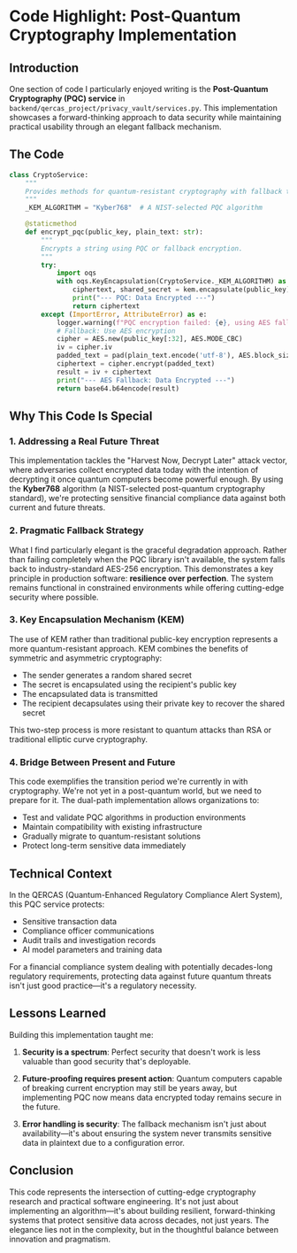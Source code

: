 # Code Highlight: Post-Quantum Cryptography Implementation

## Introduction

One section of code I particularly enjoyed writing is the **Post-Quantum Cryptography (PQC) service** in `backend/qercas_project/privacy_vault/services.py`. This implementation showcases a forward-thinking approach to data security while maintaining practical usability through an elegant fallback mechanism.

## The Code

```python
class CryptoService:
    """
    Provides methods for quantum-resistant cryptography with fallback to classical encryption.
    """
    _KEM_ALGORITHM = "Kyber768"  # A NIST-selected PQC algorithm

    @staticmethod
    def encrypt_pqc(public_key, plain_text: str):
        """
        Encrypts a string using PQC or fallback encryption.
        """
        try:
            import oqs
            with oqs.KeyEncapsulation(CryptoService._KEM_ALGORITHM) as kem:
                ciphertext, shared_secret = kem.encapsulate(public_key)
                print("--- PQC: Data Encrypted ---")
                return ciphertext
        except (ImportError, AttributeError) as e:
            logger.warning(f"PQC encryption failed: {e}, using AES fallback")
            # Fallback: Use AES encryption
            cipher = AES.new(public_key[:32], AES.MODE_CBC)
            iv = cipher.iv
            padded_text = pad(plain_text.encode('utf-8'), AES.block_size)
            ciphertext = cipher.encrypt(padded_text)
            result = iv + ciphertext
            print("--- AES Fallback: Data Encrypted ---")
            return base64.b64encode(result)
```

## Why This Code Is Special

### 1. **Addressing a Real Future Threat**

This implementation tackles the "Harvest Now, Decrypt Later" attack vector, where adversaries collect encrypted data today with the intention of decrypting it once quantum computers become powerful enough. By using the **Kyber768** algorithm (a NIST-selected post-quantum cryptography standard), we're protecting sensitive financial compliance data against both current and future threats.

### 2. **Pragmatic Fallback Strategy**

What I find particularly elegant is the graceful degradation approach. Rather than failing completely when the PQC library isn't available, the system falls back to industry-standard AES-256 encryption. This demonstrates a key principle in production software: **resilience over perfection**. The system remains functional in constrained environments while offering cutting-edge security where possible.

### 3. **Key Encapsulation Mechanism (KEM)**

The use of KEM rather than traditional public-key encryption represents a more quantum-resistant approach. KEM combines the benefits of symmetric and asymmetric cryptography:
- The sender generates a random shared secret
- The secret is encapsulated using the recipient's public key
- The encapsulated data is transmitted
- The recipient decapsulates using their private key to recover the shared secret

This two-step process is more resistant to quantum attacks than RSA or traditional elliptic curve cryptography.

### 4. **Bridge Between Present and Future**

This code exemplifies the transition period we're currently in with cryptography. We're not yet in a post-quantum world, but we need to prepare for it. The dual-path implementation allows organizations to:
- Test and validate PQC algorithms in production environments
- Maintain compatibility with existing infrastructure
- Gradually migrate to quantum-resistant solutions
- Protect long-term sensitive data immediately

## Technical Context

In the QERCAS (Quantum-Enhanced Regulatory Compliance Alert System), this PQC service protects:
- Sensitive transaction data
- Compliance officer communications
- Audit trails and investigation records
- AI model parameters and training data

For a financial compliance system dealing with potentially decades-long regulatory requirements, protecting data against future quantum threats isn't just good practice—it's a regulatory necessity.

## Lessons Learned

Building this implementation taught me:

1. **Security is a spectrum**: Perfect security that doesn't work is less valuable than good security that's deployable.

2. **Future-proofing requires present action**: Quantum computers capable of breaking current encryption may still be years away, but implementing PQC now means data encrypted today remains secure in the future.

3. **Error handling is security**: The fallback mechanism isn't just about availability—it's about ensuring the system never transmits sensitive data in plaintext due to a configuration error.

## Conclusion

This code represents the intersection of cutting-edge cryptography research and practical software engineering. It's not just about implementing an algorithm—it's about building resilient, forward-thinking systems that protect sensitive data across decades, not just years. The elegance lies not in the complexity, but in the thoughtful balance between innovation and pragmatism.
